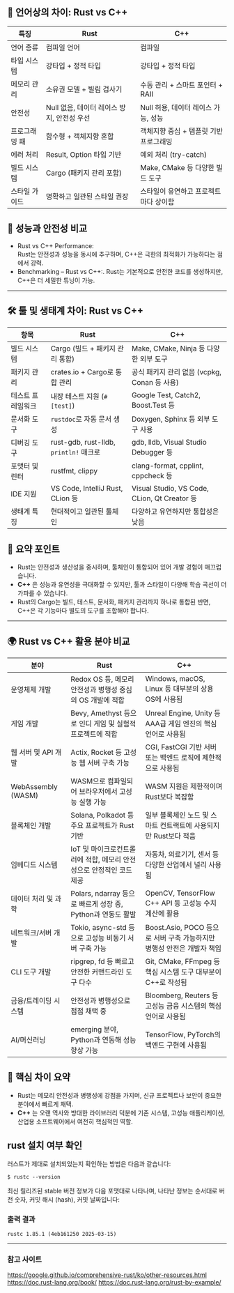 ## 🧠 언어상의 차이: Rust vs C++

| **특징**                    | **Rust**                                   | **C++**                            |
|---------------------------|-------------------------------------------|--------------------------------------|
| 언어 종류                  | 컴파일 언어                        | 컴파일                                   |
| 타입 시스템                | 강타입 + 정적 타입                  | 강타입 + 정적 타입                        |
| 메모리 관리                | 소유권 모델 + 빌림 검사기             | 수동 관리 + 스마트 포인터 + RAII             |
| 안전성                    | Null 없음, 데이터 레이스 방지, 안전성 우선    | Null 허용, 데이터 레이스 가능, 성능   |
| 프로그래밍 패             | 함수형 + 객체지향 혼합                 | 객체지향 중심 + 템플릿 기반 프로그래밍        |
| 에러 처리                 | Result, Option 타입 기반             | 예외 처리 (try-catch)                |
| 빌드 시스템                | Cargo (패키지 관리 포함)           | Make, CMake 등 다양한 빌드 도구               |
| 스타일 가이드              | 명확하고 일관된 스타일 권장          | 스타일이 유연하고 프로젝트마다 상이함         |

## 🚀 성능과 안전성 비교
- Rust vs C++ Performance:   
  Rust는 안전성과 성능을 동시에 추구하며, C++은 극한의 최적화가 가능하다는 점에서 강력.
- Benchmarking – Rust vs C++:.
  Rust는 기본적으로 안전한 코드를 생성하지만, C++은 더 세밀한 튜닝이 가능.

---

## 🛠️ 툴 및 생태계 차이: Rust vs C++

| **항목**             | **Rust**                                         | **C++**                                         |
|----------------------|--------------------------------------------------|------------------------------------------------|
| 빌드 시스템          | Cargo (빌드 + 패키지 관리 통합)                 | Make, CMake, Ninja 등 다양한 외부 도구         |
| 패키지 관리          | crates.io + Cargo로 통합 관리                    | 공식 패키지 관리 없음 (vcpkg, Conan 등 사용)   |
| 테스트 프레임워크    | 내장 테스트 지원 (`#[test]`)                     | Google Test, Catch2, Boost.Test 등              |
| 문서화 도구          | `rustdoc`로 자동 문서 생성                       | Doxygen, Sphinx 등 외부 도구 사용               |
| 디버깅 도구          | rust-gdb, rust-lldb, `println!` 매크로           | gdb, lldb, Visual Studio Debugger 등            |
| 포맷터 및 린터       | rustfmt, clippy                                 | clang-format, cpplint, cppcheck 등              |
| IDE 지원             | VS Code, IntelliJ Rust, CLion 등                 | Visual Studio, VS Code, CLion, Qt Creator 등    |
| 생태계 특징          | 현대적이고 일관된 툴체인                         | 다양하고 유연하지만 통합성은 낮음               |



## 🎯 요약 포인트
- Rust는 안전성과 생산성을 중시하며, 툴체인이 통합되어 있어 개발 경험이 매끄럽습니다.
- **C++** 은 성능과 유연성을 극대화할 수 있지만, 툴과 스타일이 다양해 학습 곡선이 더 가파를 수 있습니다.
- Rust의 Cargo는 빌드, 테스트, 문서화, 패키지 관리까지 하나로 통합된 반면, C++은 각 기능마다 별도의 도구를 조합해야 합니다.

---
## 🌍 Rust vs C++ 활용 분야 비교

| **분야**               | **Rust**                                                                 | **C++**                                                                 |
|------------------------|--------------------------------------------------------------------------|------------------------------------------------------------------------|
| 운영체제 개발          | Redox OS 등, 메모리 안전성과 병행성 중심의 OS 개발에 적합               | Windows, macOS, Linux 등 대부분의 상용 OS에 사용됨                    |
| 게임 개발             | Bevy, Amethyst 등으로 인디 게임 및 실험적 프로젝트에 적합                | Unreal Engine, Unity 등 AAA급 게임 엔진의 핵심 언어로 사용됨         |
| 웹 서버 및 API 개발    | Actix, Rocket 등 고성능 웹 서버 구축 가능                                | CGI, FastCGI 기반 서버 또는 백엔드 로직에 제한적으로 사용됨          |
| WebAssembly (WASM)     | WASM으로 컴파일되어 브라우저에서 고성능 실행 가능                         | WASM 지원은 제한적이며 Rust보다 복잡함                                |
| 블록체인 개발          | Solana, Polkadot 등 주요 프로젝트가 Rust 기반                             | 일부 블록체인 노드 및 스마트 컨트랙트에 사용되지만 Rust보다 적음     |
| 임베디드 시스템        | IoT 및 마이크로컨트롤러에 적합, 메모리 안전성으로 안정적인 코드 제공       | 자동차, 의료기기, 센서 등 다양한 산업에서 널리 사용됨                |
| 데이터 처리 및 과학    | Polars, ndarray 등으로 빠르게 성장 중, Python과 연동도 활발               | OpenCV, TensorFlow C++ API 등 고성능 수치 계산에 활용                 |
| 네트워크/서버 개발     | Tokio, async-std 등으로 고성능 비동기 서버 구축 가능                      | Boost.Asio, POCO 등으로 서버 구축 가능하지만 병행성 안전은 개발자 책임 |
| CLI 도구 개발          | ripgrep, fd 등 빠르고 안전한 커맨드라인 도구 다수                         | Git, CMake, FFmpeg 등 핵심 시스템 도구 대부분이 C++로 작성됨         |
| 금융/트레이딩 시스템   | 안전성과 병행성으로 점점 채택 중                                           | Bloomberg, Reuters 등 고성능 금융 시스템의 핵심 언어로 사용됨        |
| AI/머신러닝            | emerging 분야, Python과 연동해 성능 향상 가능                              | TensorFlow, PyTorch의 백엔드 구현에 사용됨                            |

## 🧠 핵심 차이 요약
- Rust는 메모리 안전성과 병행성에 강점을 가지며, 신규 프로젝트나 보안이 중요한 분야에서 빠르게 채택.
- **C++** 는 오랜 역사와 방대한 라이브러리 덕분에 기존 시스템, 고성능 애플리케이션, 산업용 소프트웨어에서 여전히 핵심적인 역할.

## rust 설치 여부 확인
러스트가 제대로 설치되었는지 확인하는 방법은 다음과 같습니다:
```
$ rustc --version
```
최신 릴리즈된 stable 버전 정보가 다음 포맷대로 나타나며, 나타난 정보는 순서대로 버전 숫자, 커밋 해시 (hash), 커밋 날짜입니다:

### 출력 결과
```
rustc 1.85.1 (4eb161250 2025-03-15)
```

---

### 참고 사이트
https://google.github.io/comprehensive-rust/ko/other-resources.html
https://doc.rust-lang.org/book/
https://doc.rust-lang.org/rust-by-example/



